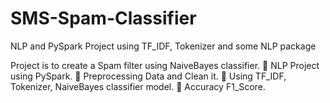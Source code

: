 # SMS-Spam-Classifier
NLP and PySpark Project using TF_IDF, Tokenizer and some NLP package

Project is to create a Spam filter using NaiveBayes classifier.
 NLP Project using PySpark.
 Preprocessing Data and Clean it.
 Using TF_IDF, Tokenizer, NaiveBayes classifier model.
 Accuracy F1_Score.
